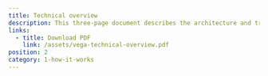 ```yaml
---
title: Technical overview
description: This three-page document describes the architecture and trading core components of the Vega framework, from an engineering perspective.
links:
  - title: Download PDF
    link: /assets/vega-technical-overview.pdf
position: 2
category: 1-how-it-works
---
```

